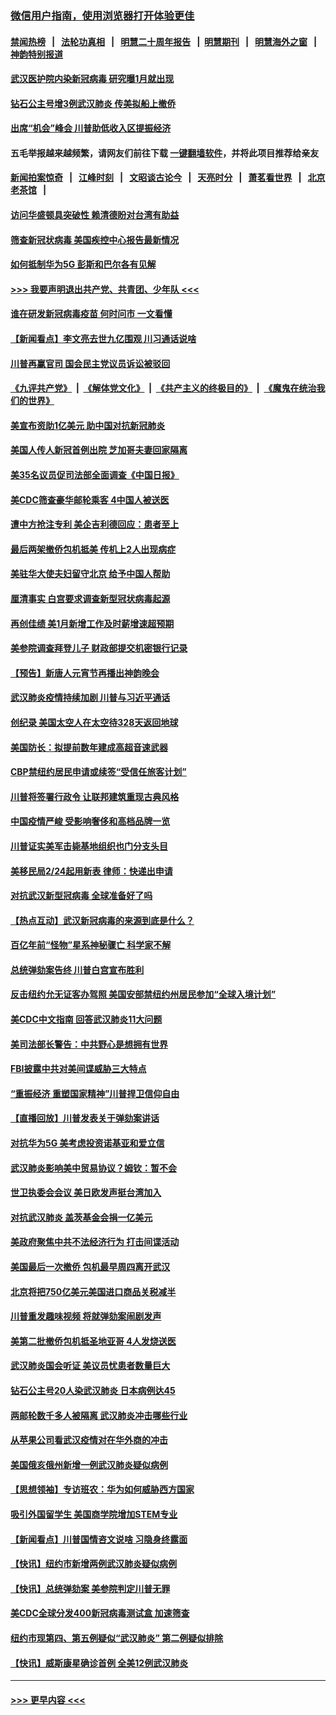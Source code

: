 ### [微信用户指南，使用浏览器打开体验更佳](https://github.com/gfw-breaker/banned-news1/blob/master/indexes/wechat-guide.md?t=0)
#### [禁闻热榜](热点新闻.md?t=0)  &nbsp;&nbsp;|&nbsp;&nbsp; [法轮功真相](https://github.com/gfw-breaker/truth/blob/master/README.md?t=0) &nbsp;&nbsp;|&nbsp;&nbsp; [明慧二十周年报告](https://github.com/gfw-breaker/mh-reports/blob/master/README.md?t=0) &nbsp;&nbsp;|&nbsp;&nbsp;[明慧期刊](https://github.com/gfw-breaker/mh-qikan) &nbsp;&nbsp;|&nbsp;&nbsp; [明慧海外之窗](https://github.com/gfw-breaker/mh-news/blob/master/README.md?t=0) &nbsp;&nbsp;|&nbsp;&nbsp; [神韵特别报道](https://github.com/gfw-breaker/mh-news/blob/master/shenyun.md?t=0)
#### [武汉医护院内染新冠病毒 研究曝1月就出现](../pages/nsc412/n11852928.md?t=02081511) 
#### [钻石公主号增3例武汉肺炎 传美拟船上撤侨](../pages/nsc412/n11853240.md?t=02081511) 
#### [出席“机会”峰会 川普助低收入区提振经济](../pages/nsc412/n11853232.md?t=02081511) 
#### 五毛举报越来越频繁，请网友们前往下载 [一键翻墙软件](https://github.com/gfw-breaker/ssr-accounts)，并将此项目推荐给亲友
#### [新闻拍案惊奇](https://github.com/gfw-breaker/banned-news1/blob/master/pages/link4.md) &nbsp;&nbsp;|&nbsp;&nbsp; [江峰时刻](https://github.com/gfw-breaker/banned-news1/blob/master/pages/link4.md) &nbsp;&nbsp;|&nbsp;&nbsp; [文昭谈古论今](https://github.com/gfw-breaker/banned-news1/blob/master/pages/link4.md) &nbsp;&nbsp;|&nbsp;&nbsp; [天亮时分](https://github.com/gfw-breaker/banned-news1/blob/master/pages/link4.md) &nbsp;&nbsp;|&nbsp;&nbsp; [萧茗看世界](https://github.com/gfw-breaker/banned-news1/blob/master/pages/link4.md) &nbsp;&nbsp;|&nbsp;&nbsp; [北京老茶馆](https://github.com/gfw-breaker/banned-news1/blob/master/pages/link4.md) &nbsp;&nbsp;|&nbsp;&nbsp; 
#### [访问华盛顿具突破性 赖清德盼对台湾有助益](../pages/nsc412/n11853129.md?t=02081511) 
#### [筛查新冠状病毒 美国疾控中心报告最新情况](../pages/nsc412/n11853070.md?t=02081511) 
#### [如何抵制华为5G 彭斯和巴尔各有见解](../pages/nsc412/n11852535.md?t=02081511) 
#### [>>> 我要声明退出共产党、共青团、少年队 <<<](https://github.com/begood0513/goodnews/blob/master/quit/letter.md) 
#### [谁在研发新冠病毒疫苗 何时问市 一文看懂](../pages/nsc412/n11852840.md?t=02081511) 
#### [【新闻看点】李文亮去世九亿围观 川习通话说啥](../pages/nsc412/n11852360.md?t=02081511) 
#### [川普再赢官司 国会民主党议员诉讼被驳回](../pages/nsc412/n11852287.md?t=02081511) 
#### [《九评共产党》](https://github.com/begood0513/9ping.md/blob/master/README.md) &nbsp;|&nbsp; [《解体党文化》](../../../../jtdwh.md/blob/master/README.md)  &nbsp;|&nbsp; [《共产主义的终极目的》](../../../../gczydzjmd.md/blob/master/README.md) &nbsp;|&nbsp; [《魔鬼在统治我们的世界》](../../../../mgztzwmdsj.md/blob/master/README.md) 
#### [美宣布资助1亿美元 助中国对抗新冠肺炎](../pages/nsc412/n11852531.md?t=02081511) 
#### [美国人传人新冠首例出院 芝加哥夫妻回家隔离](../pages/nsc412/n11852452.md?t=02081511) 
#### [美35名议员促司法部全面调查《中国日报》](../pages/nsc412/n11852435.md?t=02081511) 
#### [美CDC筛查豪华邮轮乘客 4中国人被送医](../pages/nsc412/n11852085.md?t=02081511) 
#### [遭中方抢注专利 美企吉利德回应：患者至上](../pages/nsc412/n11852037.md?t=02081511) 
#### [最后两架撤侨包机抵美 传机上2人出现病症](../pages/nsc412/n11852173.md?t=02081511) 
#### [美驻华大使夫妇留守北京 给予中国人帮助](../pages/nsc412/n11852165.md?t=02081511) 
#### [厘清事实 白宫要求调查新型冠状病毒起源](../pages/nsc412/n11852106.md?t=02081511) 
#### [再创佳绩 美1月新增工作及时薪增速超预期](../pages/nsc412/n11852174.md?t=02081511) 
#### [美参院调查拜登儿子 财政部提交机密银行记录](../pages/nsc412/n11851808.md?t=02081511) 
#### [【预告】新唐人元宵节再播出神韵晚会](../pages/nsc412/n11843192.md?t=02081511) 
#### [武汉肺炎疫情持续加剧 川普与习近平通话](../pages/nsc412/n11851613.md?t=02081511) 
#### [创纪录 美国太空人在太空待328天返回地球](../pages/nsc412/n11851266.md?t=02081511) 
#### [美国防长：拟提前数年建成高超音速武器](../pages/nsc412/n11850959.md?t=02081511) 
#### [CBP禁纽约居民申请或续签“受信任旅客计划”](../pages/nsc412/n11850857.md?t=02081511) 
#### [川普将签署行政令 让联邦建筑重现古典风格](../pages/nsc412/n11850654.md?t=02081511) 
#### [中国疫情严峻 受影响奢侈和高档品牌一览](../pages/nsc412/n11850319.md?t=02081511) 
#### [川普证实美军击毙基地组织也门分支头目](../pages/nsc412/n11850383.md?t=02081511) 
#### [美移民局2/24起用新表 律师：快递出申请](../pages/nsc412/n11848220.md?t=02081511) 
#### [对抗武汉新型冠病毒 全球准备好了吗](../pages/nsc412/n11850142.md?t=02081511) 
#### [【热点互动】武汉新冠病毒的来源到底是什么？](../pages/nsc412/n11849749.md?t=02081511) 
#### [百亿年前“怪物”星系神秘骤亡 科学家不解](../pages/nsc412/n11849863.md?t=02081511) 
#### [总统弹劾案告终 川普白宫宣布胜利](../pages/nsc412/n11849985.md?t=02081511) 
#### [反击纽约允无证客办驾照  美国安部禁纽约州居民参加“全球入境计划”](../pages/nsc412/n11849828.md?t=02081511) 
#### [美CDC中文指南 回答武汉肺炎11大问题](../pages/nsc412/n11849703.md?t=02081511) 
#### [美司法部长警告：中共野心是想拥有世界](../pages/nsc412/n11849769.md?t=02081511) 
#### [FBI披露中共对美间谍威胁三大特点](../pages/nsc412/n11849700.md?t=02081511) 
#### [“重振经济 重塑国家精神”川普捍卫信仰自由](../pages/nsc412/n11849641.md?t=02081511) 
#### [【直播回放】川普发表关于弹劾案讲话](../pages/nsc412/n11849472.md?t=02081511) 
#### [对抗华为5G 美考虑投资诺基亚和爱立信](../pages/nsc412/n11849510.md?t=02081511) 
#### [武汉肺炎影响美中贸易协议？姆钦：暂不会](../pages/nsc412/n11849497.md?t=02081511) 
#### [世卫执委会会议 美日欧发声挺台湾加入](../pages/nsc412/n11849433.md?t=02081511) 
#### [对抗武汉肺炎 盖茨基金会捐一亿美元](../pages/nsc412/n11848953.md?t=02081511) 
#### [美政府聚焦中共不法经济行为 打击间谍活动](../pages/nsc412/n11849322.md?t=02081511) 
#### [美国最后一次撤侨 包机最早周四离开武汉](../pages/nsc412/n11849395.md?t=02081511) 
#### [北京将把750亿美元美国进口商品关税减半](../pages/nsc412/n11848896.md?t=02081511) 
#### [川普重发趣味视频 将就弹劾案闹剧发声](../pages/nsc412/n11848715.md?t=02081511) 
#### [美第二批撤侨包机抵圣地亚哥 4人发烧送医](../pages/nsc412/n11847923.md?t=02081511) 
#### [武汉肺炎国会听证 美议员忧患者数量巨大](../pages/nsc412/n11844851.md?t=02081511) 
#### [钻石公主号20人染武汉肺炎 日本病例达45](../pages/nsc412/n11847823.md?t=02081511) 
#### [两邮轮数千多人被隔离 武汉肺炎冲击哪些行业](../pages/nsc412/n11847456.md?t=02081511) 
#### [从苹果公司看武汉疫情对在华外商的冲击](../pages/nsc412/n11847586.md?t=02081511) 
#### [美国俄亥俄州新增一例武汉肺炎疑似病例](../pages/nsc412/n11847714.md?t=02081511) 
#### [【思想领袖】专访班农：华为如何威胁西方国家](../pages/nsc412/n11847306.md?t=02081511) 
#### [吸引外国留学生 美国商学院增加STEM专业](../pages/nsc412/n11847417.md?t=02081511) 
#### [【新闻看点】川普国情咨文说啥 习隐身终露面](../pages/nsc412/n11847016.md?t=02081511) 
#### [【快讯】纽约市新增两例武汉肺炎疑似病例](../pages/nsc412/n11847250.md?t=02081511) 
#### [【快讯】总统弹劾案 美参院判定川普无罪](../pages/nsc412/n11847316.md?t=02081511) 
#### [美CDC全球分发400新冠病毒测试盒 加速筛查](../pages/nsc412/n11847260.md?t=02081511) 
#### [纽约市现第四、第五例疑似“武汉肺炎”   第二例疑似排除](../pages/nsc412/n11847332.md?t=02081511) 
#### [【快讯】威斯康星确诊首例 全美12例武汉肺炎](../pages/nsc412/n11847162.md?t=02081511) 

----
#### [ >>> 更早内容 <<< ](../indexes/nsc412-earlier.md)
